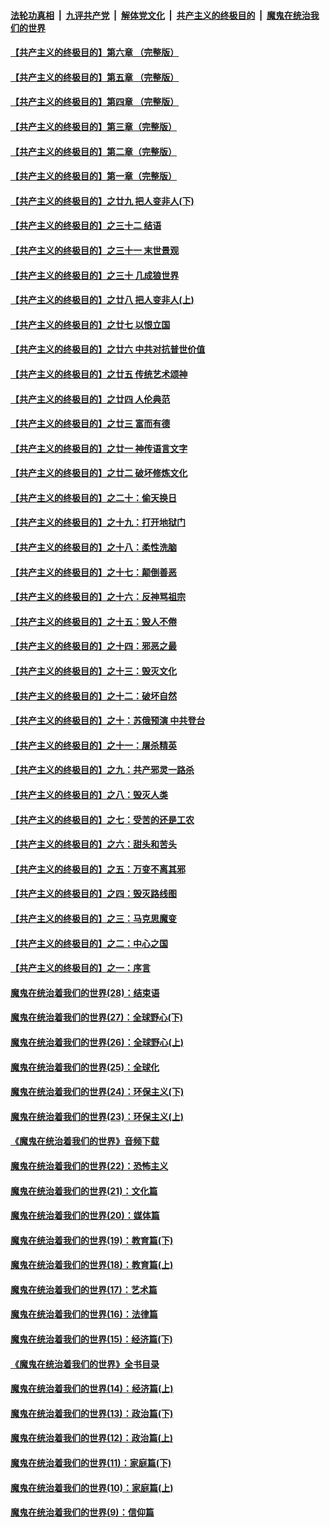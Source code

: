 ####  [法轮功真相](../../../../basic/blob/master/README.md?t=06101701) &nbsp;|&nbsp; [九评共产党](../../../../9ping.md/blob/master/README.md?t=06101701) &nbsp;|&nbsp; [解体党文化](../../../../jtdwh.md/blob/master/README.md?t=06101701)  &nbsp;|&nbsp; [共产主义的终极目的](../../../../gczydzjmd.md/blob/master/README.md?t=06101701) &nbsp;|&nbsp; [魔鬼在统治我们的世界](../../../../mgztzwmdsj.md/blob/master/README.md?t=06101701) 

#### [【共产主义的终极目的】第六章 （完整版）](../pages/nsc422/n11428913.md?t=06101701) 

#### [【共产主义的终极目的】第五章 （完整版）](../pages/nsc422/n11428912.md?t=06101701) 

#### [【共产主义的终极目的】第四章 （完整版）](../pages/nsc422/n11428907.md?t=06101701) 

#### [【共产主义的终极目的】第三章（完整版）](../pages/nsc422/n11428848.md?t=06101701) 

#### [【共产主义的终极目的】第二章（完整版）](../pages/nsc422/n11428831.md?t=06101701) 

#### [【共产主义的终极目的】第一章（完整版）](../pages/nsc422/n11417651.md?t=06101701) 

#### [【共产主义的终极目的】之廿九 把人变非人(下)](../pages/nsc422/n11344140.md?t=06101701) 

#### [【共产主义的终极目的】之三十二 结语](../pages/nsc422/n11360535.md?t=06101701) 

#### [【共产主义的终极目的】之三十一 末世景观](../pages/nsc422/n11351129.md?t=06101701) 

#### [【共产主义的终极目的】之三十 几成狼世界](../pages/nsc422/n11348280.md?t=06101701) 

#### [【共产主义的终极目的】之廿八 把人变非人(上)](../pages/nsc422/n11340492.md?t=06101701) 

#### [【共产主义的终极目的】之廿七 以恨立国](../pages/nsc422/n11336944.md?t=06101701) 

#### [【共产主义的终极目的】之廿六 中共对抗普世价值](../pages/nsc422/n11324785.md?t=06101701) 

#### [【共产主义的终极目的】之廿五 传统艺术颂神](../pages/nsc422/n11296396.md?t=06101701) 

#### [【共产主义的终极目的】之廿四 人伦典范](../pages/nsc422/n11296397.md?t=06101701) 

#### [【共产主义的终极目的】之廿三 富而有德](../pages/nsc422/n11283598.md?t=06101701) 

#### [【共产主义的终极目的】之廿一 神传语言文字](../pages/nsc422/n11263265.md?t=06101701) 

#### [【共产主义的终极目的】之廿二 破坏修炼文化](../pages/nsc422/n11245728.md?t=06101701) 

#### [【共产主义的终极目的】之二十：偷天换日](../pages/nsc422/n11238846.md?t=06101701) 

#### [【共产主义的终极目的】之十九：打开地狱门](../pages/nsc422/n11206376.md?t=06101701) 

#### [【共产主义的终极目的】之十八：柔性洗脑](../pages/nsc422/n11199994.md?t=06101701) 

#### [【共产主义的终极目的】之十七：颠倒善恶](../pages/nsc422/n11179782.md?t=06101701) 

#### [【共产主义的终极目的】之十六：反神骂祖宗](../pages/nsc422/n11166798.md?t=06101701) 

#### [【共产主义的终极目的】之十五：毁人不倦](../pages/nsc422/n11166792.md?t=06101701) 

#### [【共产主义的终极目的】之十四：邪恶之最](../pages/nsc422/n11150249.md?t=06101701) 

#### [【共产主义的终极目的】之十三：毁灭文化](../pages/nsc422/n11135227.md?t=06101701) 

#### [【共产主义的终极目的】之十二：破坏自然](../pages/nsc422/n11135214.md?t=06101701) 

#### [【共产主义的终极目的】之十：苏俄预演 中共登台](../pages/nsc422/n11118424.md?t=06101701) 

#### [【共产主义的终极目的】之十一：屠杀精英](../pages/nsc422/n11118442.md?t=06101701) 

#### [【共产主义的终极目的】之九：共产邪灵一路杀](../pages/nsc422/n11114139.md?t=06101701) 

#### [【共产主义的终极目的】之八：毁灭人类](../pages/nsc422/n11108503.md?t=06101701) 

#### [【共产主义的终极目的】之七：受苦的还是工农](../pages/nsc422/n11101809.md?t=06101701) 

#### [【共产主义的终极目的】之六：甜头和苦头](../pages/nsc422/n11096971.md?t=06101701) 

#### [【共产主义的终极目的】之五：万变不离其邪](../pages/nsc422/n11091285.md?t=06101701) 

#### [【共产主义的终极目的】之四：毁灭路线图](../pages/nsc422/n11086284.md?t=06101701) 

#### [【共产主义的终极目的】之三：马克思魔变](../pages/nsc422/n11061941.md?t=06101701) 

#### [【共产主义的终极目的】之二：中心之国](../pages/nsc422/n11047728.md?t=06101701) 

#### [【共产主义的终极目的】之一：序言](../pages/nsc422/n11086077.md?t=06101701) 

#### [魔鬼在统治着我们的世界(28)：结束语](../pages/nsc422/n10936246.md?t=06101701) 

#### [魔鬼在统治着我们的世界(27)：全球野心(下)](../pages/nsc422/n10928319.md?t=06101701) 

#### [魔鬼在统治着我们的世界(26)：全球野心(上)](../pages/nsc422/n10900318.md?t=06101701) 

#### [魔鬼在统治着我们的世界(25)：全球化](../pages/nsc422/n10788205.md?t=06101701) 

#### [魔鬼在统治着我们的世界(24)：环保主义(下)](../pages/nsc422/n10695307.md?t=06101701) 

#### [魔鬼在统治着我们的世界(23)：环保主义(上)](../pages/nsc422/n10688613.md?t=06101701) 

#### [《魔鬼在统治着我们的世界》音频下载](../pages/nsc422/n10635553.md?t=06101701) 

#### [魔鬼在统治着我们的世界(22)：恐怖主义](../pages/nsc422/n10614727.md?t=06101701) 

#### [魔鬼在统治着我们的世界(21)：文化篇](../pages/nsc422/n10597706.md?t=06101701) 

#### [魔鬼在统治着我们的世界(20)：媒体篇](../pages/nsc422/n10586579.md?t=06101701) 

#### [魔鬼在统治着我们的世界(19)：教育篇(下)](../pages/nsc422/n10564808.md?t=06101701) 

#### [魔鬼在统治着我们的世界(18)：教育篇(上)](../pages/nsc422/n10526970.md?t=06101701) 

#### [魔鬼在统治着我们的世界(17)：艺术篇](../pages/nsc422/n10499093.md?t=06101701) 

#### [魔鬼在统治着我们的世界(16)：法律篇](../pages/nsc422/n10485969.md?t=06101701) 

#### [魔鬼在统治着我们的世界(15)：经济篇(下)](../pages/nsc422/n10469975.md?t=06101701) 

#### [《魔鬼在统治着我们的世界》全书目录](../pages/nsc422/n10464261.md?t=06101701) 

#### [魔鬼在统治着我们的世界(14)：经济篇(上)](../pages/nsc422/n10457370.md?t=06101701) 

#### [魔鬼在统治着我们的世界(13)：政治篇(下)](../pages/nsc422/n10448270.md?t=06101701) 

#### [魔鬼在统治着我们的世界(12)：政治篇(上)](../pages/nsc422/n10444576.md?t=06101701) 

#### [魔鬼在统治着我们的世界(11)：家庭篇(下)](../pages/nsc422/n10440961.md?t=06101701) 

#### [魔鬼在统治着我们的世界(10)：家庭篇(上)](../pages/nsc422/n10435448.md?t=06101701) 

#### [魔鬼在统治着我们的世界(9)：信仰篇](../pages/nsc422/n10432159.md?t=06101701) 

